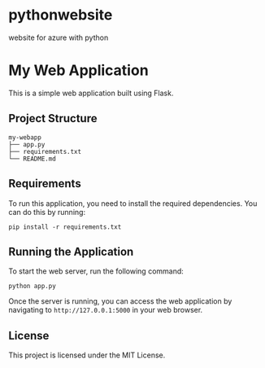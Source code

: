 # pythonwebsite
website for azure with python
# My Web Application

This is a simple web application built using Flask.

## Project Structure

```
my-webapp
├── app.py
├── requirements.txt
└── README.md
```

## Requirements

To run this application, you need to install the required dependencies. You can do this by running:

```
pip install -r requirements.txt
```

## Running the Application

To start the web server, run the following command:

```
python app.py
```

Once the server is running, you can access the web application by navigating to `http://127.0.0.1:5000` in your web browser.

## License

This project is licensed under the MIT License.
